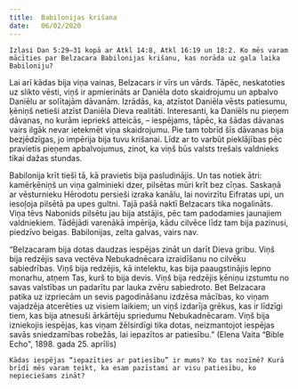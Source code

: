 ```yaml
---
title:  Babilonijas krišana
date:   06/02/2020
---
```


`Izlasi Dan 5:29–31 kopā ar Atkl 14:8, Atkl 16:19 un 18:2. Ko mēs varam mācīties par Belzacara Babilonijas krišanu, kas norāda uz gala laika Babiloniju?`

Lai arī kādas bija viņa vainas, Belzacars ir vīrs un vārds. Tāpēc, neskatoties uz slikto vēsti, viņš ir apmierināts ar Daniēla doto skaidrojumu un apbalvo Daniēlu ar solītajām dāvanām. Izrādās, ka, atzīstot Daniēla vēsts patiesumu, ķēniņš netieši atzīst Daniēla Dieva realitāti. Interesanti, ka Daniēls nu pieņem dāvanas, no kurām iepriekš atteicās, – iespējams, tāpēc, ka šādas dāvanas vairs ilgāk nevar ietekmēt viņa skaidrojumu. Pie tam tobrīd šīs dāvanas bija bezjēdzīgas, jo impērija bija tuvu krišanai. Līdz ar to varbūt pieklājības pēc pravietis pieņem apbalvojumus, zinot, ka viņš būs valsts trešais valdnieks tikai dažas stundas.

Babilonija krīt tieši tā, kā pravietis bija pasludinājis. Un tas notiek ātri: kamērķēniņš un viņa galminieki dzer, pilsētas mūri krīt bez cīņas. Saskaņā ar vēsturnieku Hērodotu persieši izraka kanālu, lai novirzītu Eifratas upi, un iesoļoja pilsētā pa upes gultni. Tajā pašā naktī Belzacars tika nogalināts. Viņa tēvs Nabonids pilsētu jau bija atstājis, pēc tam padodamies jaunajiem valdniekiem. Tādējādi varenākā impērija, kādu cilvēce līdz tam bija pazinusi, piedzīvo beigas. Babilonijas, zelta galvas, vairs nav.

“Belzacaram bija dotas daudzas iespējas zināt un darīt Dieva gribu. Viņš bija redzējis sava vectēva Nebukadnēcara izraidīšanu no cilvēku sabiedrības. Viņš bija redzējis, kā intelektu, kas bija paaugstinājis lepno monarhu, atņem Tas, kurš to bija devis. Viņš bija redzējis ķēniņu izstumtu no savas valstības un padarītu par lauka zvēru sabiedroto. Bet Belzacara patika uz izpriecām un sevis pagodināšanu izdzēsa mācības, ko viņam vajadzēja atcerēties uz visiem laikiem; un viņš izdarīja grēkus, kas ir līdzīgi tiem, kas bija atnesuši ārkārtēju spriedumu Nebukadnēcaram. Viņš bija izniekojis iespējas, kas viņam žēlsirdīgi tika dotas, neizmantojot iespējas savās sniedzamības robežās, lai iepazītos ar patiesību.” (Elena Vaita “Bible Echo", 1898. gada 25. aprīlis)

`Kādas iespējas “iepazīties ar patiesību” ir mums? Ko tas nozīmē? Kurā brīdī mēs varam teikt, ka esam pazīstami ar visu patiesību, ko nepieciešams zināt?`